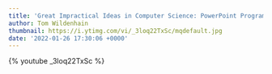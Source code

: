 ```yaml
---
title: 'Great Impractical Ideas in Computer Science: PowerPoint Programming'
author: Tom Wildenhain
thumbnail: https://i.ytimg.com/vi/_3loq22TxSc/mqdefault.jpg
date: '2022-01-26 17:30:06 +0000'
---
```


{% youtube _3loq22TxSc %}